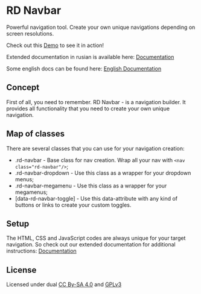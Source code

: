 # RD Navbar

Powerful navigation tool. Create your own unique navigations depending on screen resolutions.

Check out this [Demo](http://cms.devoffice.com/coding-dev/rd-navbar/demo/) to see it in action!

Extended documentation in rusian is available here: [Documentation](http://cms.devoffice.com/coding-dev/rd-navbar/documentation/)

Some english docs can be found here: [English Documentation](https://www.templatemonster.com/help/quick-start-guide/website-templates/v1-3/index.php?lang=en&section=extensions#rd-navbar)

## Concept
First of all, you need to remember. RD Navbar - is a navigation builder. It provides all functionality that you need to
create your own unique navigation.

## Map of classes
There are several classes that you can use for your navigation creation:

* .rd-navbar - Base class for nav creation. Wrap all your nav with ``<nav class="rd-navbar"/>``;
* .rd-navbar-dropdown - Use this class as a wrapper for your dropdown menus;
* .rd-navbar-megamenu - Use this class as a wrapper for your megamenus;
* [data-rd-navbar-toggle] - Use this data-attribute with any kind of buttons or links to create your custom
toggles.

## Setup
The HTML, CSS and JavaScript codes are always unique for your target navigation. So check out our extended documentation for additional instructions: [Documentation](http://cms.devoffice.com/coding-dev/rd-navbar/documentation/)

## License
Licensed under dual [CC By-SA 4.0](http://creativecommons.org/licenses/by-sa/4.0/)
and [GPLv3](http://www.gnu.org/licenses/gpl-3.0.ru.html)

